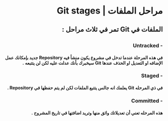 ﻿# <div dir = rtl >مراحل الملفات | Git stages </dir >

## <div dir = rtl >‏الملفات في Git تمر في ثلاث مراحل :</dir >
##

### <div dir = rtl >- Untracked</dir >
#### <div dir = rtl >في هذه المرحلة عندما تدخل في مشروع يكون منشأ فيه Repository  جديد بإمكانك عمل  الإضافه او التعديل او الحذف عندها Git  سيخبرك بأنك عدلت عليه لكن لن يتتبعه .</dir >
### <div dir = rtl >- Staged</dir >
#### <div dir = rtl >في ذي المرحله Git يعلمك انه جالس يتتبع الملفات لكن لم يتم حفظها في Repository  .</dir >
### <div dir = rtl >- Committed</dir >
#### <div dir = rtl >هذه المرحله تعني أن تعديلاتك واثق منها وتريد اضافتها في تاريخ المشروح .</dir >



